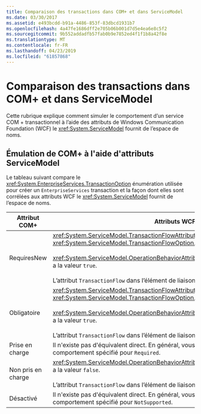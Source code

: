 ```yaml
---
title: Comparaison des transactions dans COM+ et dans ServiceModel
ms.date: 03/30/2017
ms.assetid: e493bcdd-b91a-4486-853f-83dbcd1931b7
ms.openlocfilehash: 4a47fe1686dff2e705b06b001d7d5e4ea6e8c5f2
ms.sourcegitcommit: 9b552addadfb57fab0b9e7852ed4f1f1b8a42f8e
ms.translationtype: MT
ms.contentlocale: fr-FR
ms.lasthandoff: 04/23/2019
ms.locfileid: "61857868"
---
```

# <a name="comparing-transactions-in-com-and-servicemodel"></a>Comparaison des transactions dans COM+ et dans ServiceModel
Cette rubrique explique comment simuler le comportement d’un service COM + transactionnel à l’aide des attributs de Windows Communication Foundation (WCF) le <xref:System.ServiceModel> fournit de l’espace de noms.  
  
## <a name="emulating-com-using-servicemodel-attributes"></a>Émulation de COM+ à l'aide d'attributs ServiceModel  
 Le tableau suivant compare le <xref:System.EnterpriseServices.TransactionOption> énumération utilisée pour créer un `EnterpriseServices` transaction et la façon dont elles sont corrélées aux attributs WCF le <xref:System.ServiceModel> fournit de l’espace de noms.  
  
|Attribut COM+|Attributs WCF|  
|---------------------|------------------------------------------------------------------------|  
|RequiresNew|<xref:System.ServiceModel.TransactionFlowAttribute> a la valeur <xref:System.ServiceModel.TransactionFlowOption.NotAllowed>.<br /><br /> <xref:System.ServiceModel.OperationBehaviorAttribute.TransactionScopeRequired%2A> a la valeur `true`.<br /><br /> L’attribut `TransactionFlow` dans l’élément de liaison a la valeur `false`.|  
|Obligatoire|<xref:System.ServiceModel.TransactionFlowAttribute> a la valeur <xref:System.ServiceModel.TransactionFlowOption.Allowed>.<br /><br /> <xref:System.ServiceModel.OperationBehaviorAttribute.TransactionScopeRequired%2A> a la valeur `true`.<br /><br /> L’attribut `TransactionFlow` dans l’élément de liaison a la valeur `true`.|  
|Prise en charge|Il n'existe pas d'équivalent direct. En général, vous devez à la place adopter le comportement spécifié pour `Required`.|  
|Non pris en charge|<xref:System.ServiceModel.OperationBehaviorAttribute.TransactionScopeRequired%2A> a la valeur `false`.<br /><br /> L’attribut `TransactionFlow` dans l’élément de liaison a la valeur `false`.|  
|Désactivé|Il n'existe pas d'équivalent direct. En général, vous devez à la place adopter le comportement spécifié pour `NotSupported`.|
